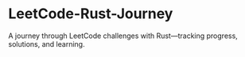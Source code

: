 # LeetCode-Rust-Journey
A journey through LeetCode challenges with Rust—tracking progress, solutions, and learning.
